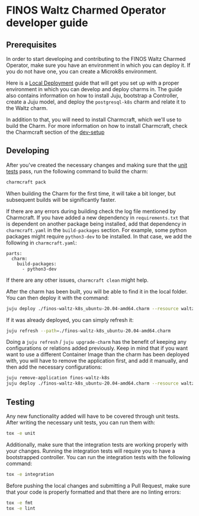 # FINOS Waltz Charmed Operator developer guide

## Prerequisites

In order to start developing and contributing to the FINOS Waltz Charmed Operator, make sure you have an environment in which you can deploy it. If you do not have one, you can create a Microk8s environment.

Here is a [Local Deployment](docs/LocalDeployment.md) guide that will get you set up with a proper environment in which you can develop and deploy charms in. The guide also contains information on how to install Juju, bootstrap a Controller, create a Juju model, and deploy the `postgresql-k8s` charm and relate it to the Waltz charm.

In addition to that, you will need to install Charmcraft, which we'll use to build the Charm. For more information on how to install Charmcraft, check the Charmcraft section of the [dev-setup](https://juju.is/docs/sdk/dev-setup)

## Developing

After you've created the necessary changes and making sure that the [unit tests](#Testing) pass, run the following command to build the charm:

```bash
charmcraft pack
```

When building the Charm for the first time, it will take a bit longer, but subsequent builds will be significantly faster.

If there are any errors during building check the log file mentioned by Charmcraft. If you have added a new dependency in ``requirements.txt`` that is dependent on another package being installed, add that dependency in ``charmcraft.yaml`` in the ``build-packages`` section. For example, some python packages might require ``python3-dev`` to be installed. In that case, we add the following in ``charmcraft.yaml``:

```
parts:
  charm:
    build-packages:
      - python3-dev
```

If there are any other issues, ``charmcraft clean`` might help.

After the charm has been built, you will be able to find it in the local folder. You can then deploy it with the command:

```bash
juju deploy ./finos-waltz-k8s_ubuntu-20.04-amd64.charm --resource waltz-image=ghcr.io/finos/waltz
```

If it was already deployed, you can simply refresh it:

```bash
juju refresh --path=./finos-waltz-k8s_ubuntu-20.04-amd64.charm
```

Doing a ``juju refresh`` / ``juju upgrade-charm`` has the benefit of keeping any configurations or relations added previously. Keep in mind that if you want want to use a different Container Image than the charm has been deployed with, you will have to remove the application first, and add it manually, and then add the necessary configurations:

```bash
juju remove-application finos-waltz-k8s
juju deploy ./finos-waltz-k8s_ubuntu-20.04-amd64.charm --resource waltz-image=<another-image>
```

## Testing

Any new functionality added will have to be covered through unit tests. After writing the necessary unit tests, you can run them with:

```bash
tox -e unit
```

Additionally, make sure that the integration tests are working properly with your changes. Running the integration tests will require you to have a bootstrapped controller. You can run the integration tests with the following command:

```bash
tox -e integration
```

Before pushing the local changes and submitting a Pull Request, make sure that your code is properly formatted and that there are no linting errors:

```bash
tox -e fmt
tox -e lint
```
